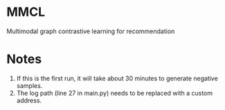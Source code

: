 # MMCL
Multimodal graph contrastive learning for recommendation

# Notes
1. If this is the first run, it will take about 30 minutes to generate negative samples.
2. The log path (line 27 in main.py) needs to be replaced with a custom address.
